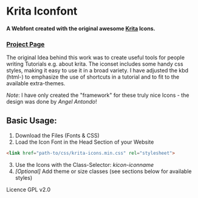 Krita Iconfont
===============

#### A Webfont created with the original awesome [Krita](https://krita.org/) Icons.

### [Project Page](https://vascoalexander.github.io/krita-icon-font/)

The original Idea behind this work was to create useful tools for people writing Tutorials e.g. about krita. The iconset includes some handy css styles, making it easy to use it in a broad variety. I have adjusted the kbd (html-) to emphasize the use of shortcuts in a tutorial and to fit to the available extra-themes.

*Note*: I have only created the "framework" for these truly nice Icons - the design was done by _Angel Antondo_!

## Basic Usage:

1. Download the Files (Fonts & CSS)
2. Load the Icon Font in the Head Section of your Website
```html
<link href="path-to/css/krita-icons.min.css" rel="stylesheet">
```
3. Use the Icons with the Class-Selector: _kicon-iconname_
4. *[Optional]* Add theme or size classes (see sections below for available styles)

Licence GPL v2.0
